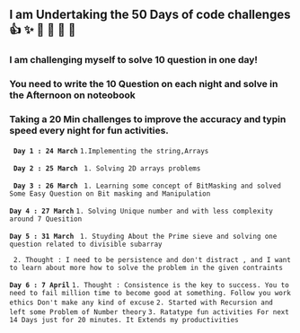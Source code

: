 ## **I am Undertaking the 50 Days of code challenges**:+1: :sparkles: :camel: :tada: :rocket: :metal:
### I am challenging myself to solve 10 question in one day!
### You need to write the 10 Question on each night and solve in the Afternoon on noteobook
### Taking a 20 Min challenges to improve the accuracy and typin speed every night for fun activities.

**` Day 1 : 24 March`**
```1.Implementing the string,Arrays ```

**` Day 2 : 25 March`**
``` 1. Solving 2D arrays problems```

**` Day 3 : 26 March`**
``` 1. Learning some concept of BitMasking and solved Some Easy Question on Bit masking and Manipulation```

**`Day 4 : 27 March`**
 ```1. Solving Unique number and with less complexity around 7 Quesition ```

**`Day 5 : 31 March`**
``` 1. Stuyding About the Prime sieve and solving one question related to divisible subarray``` 

``` 2. Thought : I need to be persistence and don't distract , and I want to learn about more how to solve the problem in the given contraints```

**`Day 6 : 7 April`**
```1. Thought : Consistence is the key to success. You to need to fail million time to become good at something. Follow you work ethics Don't make any kind of excuse```
```2. Started with Recursion and left some Problem of Number theory```
```3. Ratatype fun activities For next 14 Days just for 20 minutes. It Extends my productivities```

